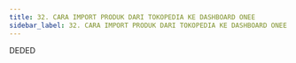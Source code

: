 ```yaml
---
title: 32. CARA IMPORT PRODUK DARI TOKOPEDIA KE DASHBOARD ONEE
sidebar_label: 32. CARA IMPORT PRODUK DARI TOKOPEDIA KE DASHBOARD ONEE
---
```

D﻿EDED